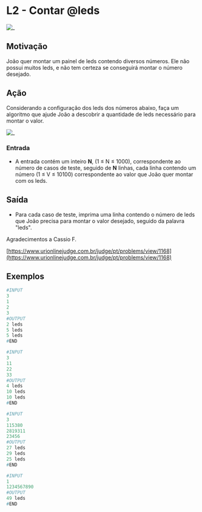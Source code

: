 # L2 - Contar @leds

![_](https://raw.githubusercontent.com/qxcodefup/arcade/master/base/leds/cover.jpg)

## Motivação

João quer montar um painel de leds contendo diversos números. Ele não possui muitos leds, e não tem certeza se conseguirá montar o número desejado.
  
## Ação

Considerando a configuração dos leds dos números abaixo, faça um algoritmo que ajude João a descobrir a quantidade de leds necessário para montar o valor.

![_](https://raw.githubusercontent.com/qxcodefup/arcade/master/base/leds/leds.png)

### Entrada

* A entrada contém um inteiro **N**, (1 ≤ N ≤ 1000), correspondente ao número de casos de teste, seguido de **N** linhas, cada linha contendo um número (1 ≤ V ≤ 10100) correspondente ao valor que João quer montar com os leds.

## Saída

* Para cada caso de teste, imprima uma linha contendo o número de leds que João precisa para montar o valor desejado, seguido da palavra "leds".  

Agradecimentos a Cassio F.

[https://www.urionlinejudge.com.br/judge/pt/problems/view/1168](https://www.urionlinejudge.com.br/judge/pt/problems/view/1168)
  
## Exemplos

``` py
#INPUT
3
1
2
3
#OUTPUT
2 leds
5 leds
5 leds
#END
```

```py
#INPUT
3
11
22
33
#OUTPUT
4 leds
10 leds
10 leds
#END
```

```py
#INPUT
3
115380
2819311
23456
#OUTPUT
27 leds
29 leds
25 leds
#END
```

```py
#INPUT
1
1234567890
#OUTPUT
49 leds
#END
```
